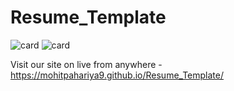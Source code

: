# Resume_Template

![card](https://github.com/MohitPahariya9/Dance_website/assets/130257334/25654431-6101-4f0f-85a7-e917221cdf9b)
![card](https://github.com/MohitPahariya9/Dance_website/assets/130257334/5cdca67f-822a-485a-8116-7206d85de7f6)


 Visit our site on live from anywhere -
 https://mohitpahariya9.github.io/Resume_Template/
